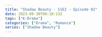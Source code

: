 ```yaml
---
title: "Shadow Beauty - S1E2 - Episode 02"
date: 2023-09-30T09:10:13Z
tags: ["K-Drama"]
categories: ["Drama", "Romance"]
series: ["Shadow Beauty"]
---
```



<mux-player stream-type="on-demand"
  src="https://kp3d-my.sharepoint.com/personal/ryoo_kp3d_onmicrosoft_com/_layouts/15/download.aspx?share=EfUy6wBoX3xNrbc8m4n1_cgBSGXnAIHwkzF6Fu5WRogIIA" metadata-video-title="Shadow Beauty - S1E2 - Episode 02" prefer-playback="mse" controls>
  </mux-player>
  
  
  <script src="https://cdn.jsdelivr.net/npm/@mux/mux-player"></script>
  
 <script id="cTdcFao00D00JRDCg00f601IQKAhRWuh6jQCNebMqbVXImA" type="application/ld+json">
 {
  "@context": "https://schema.org/",
  "@type": "VideoObject",
  "name": "Shadow Beauty - S1E2 - Episode 02",
  "contentUrl": "https://stream.mux.com/cTdcFao00D00JRDCg00f601IQKAhRWuh6jQCNebMqbVXImA.m3u8",
  "thumbnailUrl": "https://www.themoviedb.org/t/p/original/4rETHRY7Auwz50x2uV16xfQIXiR.jpg?width=314&fit_mode=preserve&time=25",
  "uploadDate": "2023-09-30T09:10:13Z",
}

</script>

